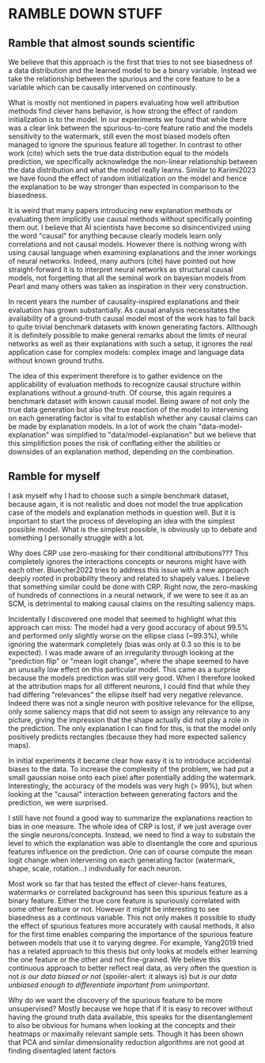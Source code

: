 # RAMBLE DOWN STUFF

## Ramble that almost sounds scientific
We believe that this approach is the first that tries to not see biasedness of a data distribution and the learned model to be a binary variable. Instead we take the relationship between the spurious and the core feature to be a variable which can be causally intervened on continously. 

What is mostly not mentioned in papers evaluating how well attribution methods find clever hans behavior, is how strong the effect of random initialization is to the model. In our experiments we found that while there was a clear link between the spurious-to-core feature ratio and the models sensitivity to the watermark, still even the most biased models often managed to ignore the spurious feature all together. In contrast to other work (cite) which sets the true data distribution equal to the models prediction, we specifically acknowledge the non-linear relationship between the data distribution and what the model really learns.
Similar to Karimi2023 we have found the effect of random initialization on the model and hence the explanation to be way stronger than expected in comparison to the biasedness. 

It is weird that many papers introducing new explanation methods or evaluating them implicitly use causal methods without specifically pointing them out. I believe that AI scientists have become so disincentivized using the word "causal" for anything because clearly models learn only correlations and not causal models. However there is nothing wrong with using causal language when examining explanations and the inner workings of neural networks. Indeed, many authors (cite) have pointed out how straight-forward it is to interpret neural networks as structural causal models, not forgetting that all the seminal work on bayesian models from Pearl and many others was taken as inspiration in their very construction. 

In recent years the number of causality-inspired explanations and their evaluation has grown substantially. As causal analysis necessitates the availability of a ground-truth causal model most of the work has to fall back to quite trivial benchmark datasets with known generating factors. Allthough it is definitely possible to make general remarks about the limits of neural networks as well as their explanations with such a setup, it ignores the real application case for complex models: complex image and language data without known ground truths. 

The idea of this experiment therefore is to gather evidence on the applicability of evaluation methods to recognize causal structure within explanations without a ground-truth. Of course, this again requires a benchmark dataset with known causal model. Being aware of not only the true data generation but also the true reaction of the model to intervening on each generating factor is vital to establish whether any causal claims can be made by explanation models.
In a lot of work the chain "data-model-explanation" was simplified to "data/model-explanation" but we believe that this simplifiction poses the risk of conflating either the abilities or downsides of an explanation method, depending on the combination. 


## Ramble for myself
I ask myself why I had to choose such a simple benchmark dataset, because again, it is not realistic and does not model the true application case of the models and explanation methods in question well. But it is important to start the process of developing an idea with the simplest possible model. What is the simplest possible, is obviously up to debate and something I personally struggle with a lot. 

Why does CRP use zero-masking for their conditional attributions??? This completely ignores the interactions concepts or neurons might have with each other. Bluecher2022 tries to address this issue with a new approach deeply rooted in probability theory and related to shapely values. I believe that something similar could be done with CRP. Right now, the zero-masking of hundreds of connections in a neural network, if we were to see it as an SCM, is detrimental to making causal claims on the resulting saliency maps. 

Incidentally I discovered one model that seemed to highlight what this approach can miss:
The model had a very good accuracy of about 99.5% and performed only slightly worse on the ellipse class (~99.3%), while ignoring the watermark completely (bias was only at 0.3 so this is to be expected). I was made aware of an irregularity through looking at the "prediction flip" or "mean logit change", where the shape seemed to have an unusally low effect on this particular model. This came as a surprise because the models prediction was still very good. When I therefore looked at the attribution maps for all different neurons, I could find that while they had differing "relevances" the ellipse itself had very negative relevance. Indeed there was not a single neuron with positive relevance for the ellipse, only some saliency maps that did not seem to assign any relevance to any picture, giving the impression that the shape actually did not play a role in the prediction.
The only explanation I can find for this, is that the model only positively predicts rectangles (because they had more expected saliency maps).

In initial experiments it became clear how easy it is to introduce accidental biases to the data. To increase the complexity of the problem, we had put a small gaussian noise onto each pixel after potentially adding the watermark. Interestingly, the accuracy of the models was very high (> 99%), but when looking at the "causal" interaction between generating factors and the prediction, we were surprised.

I still have not found a good way to summarize the explanations reaction to bias in one measure. The whole idea of CRP is lost, if we just average over the single neurons/concepts. Instead, we need to find a way to substain the level to which the explanation was able to disentangle the core and spurious features influence on the prediction.
One can of course compute the mean logit change when intervening on each generating factor (watermark, shape, scale, rotation...) individually for each neuron. 

Most work so far that has tested the effect of clever-hans features, watermarks or correlated background has seen this spurious feature as a binary feature. Either the true core feature is spuriously correlated with some other feature or not. However it might be interesting to see biasedness as a continous variable. This not only makes it possible to study the effect of spurious features more accurately with causal methods, it also for the first time enables comparing the importance of the spurious feature between models that use it to varying degree. For example, Yang2019 tried has a related approach to this thesis but only looks at models either learning the one feature or the other and not fine-grained. We believe this continuous approach to better reflect real data, as very often the question is not *is our data biased or not* (spoiler-alert: it always is) but *is our data unbiased enough to differentiate important from unimportant*. 

Why do we want the discovery of the spurious feature to be more unsupervised? Mostly because we hope that if it is easy to recover without having the ground truth data available, this speaks for the disentanglement to also be obvious for humans when looking at the concepts and their heatmaps or maximally relevant sample sets. Though it has been shown that PCA and similar dimensionality reduction algorithms are not good at finding disentagled latent factors